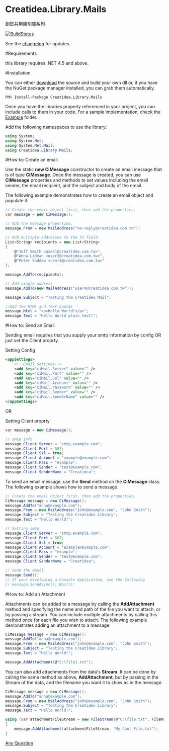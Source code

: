# Creatidea.Library.Mails
創鈺共用類別庫系列

[![BuildStatus](https://travis-ci.org/lettucebo/Creatidea.Library.Mails.png?branch=master)](https://travis-ci.org/lettucebo/Creatidea.Library.Mails)

See the [changelog](https://github.com/lettucebo/Creatidea.Library.Mails/blob/master/CHANGELOG.md) for updates. 

#Requirements

this library requires .NET 4.5 and above.

#Installation

You can either <a href="https://github.com/lettucebo/Creatidea.Library.Mails.git">download</a> the source and build your own dll or, if you have the NuGet package manager installed, you can grab them automatically.

```
PM> Install-Package Creatidea.Library.Mails 
```

Once you have the libraries properly referenced in your project, you can include calls to them in your code. 
For a sample implementation, check the [Example](https://github.com/lettucebo/Creatidea.Library.Mails/tree/master/Creatidea.Library.Mails.Example) folder.

Add the following namespaces to use the library:
```csharp
using System;
using System.Net;
using System.Net.Mail;
using Creatidea.Library.Mails;
```

#How to: Create an email

Use the static **new CiMessage** constructor to create an email message that is of type **CiMessage**. Once the message is created, you can use **CiMessage** properties and methods to set values including the email sender, the email recipient, and the subject and body of the email.

The following example demonstrates how to create an email object and populate it:

```csharp
// Create the email object first, then add the properties.
var message = new CiMessage();

// Add the message properties.
message.From = new MailAddress("no-reply@creatidea.com.tw");

// Add multiple addresses to the To field.
List<String> recipients = new List<String>
{
    @"Jeff Smith <user1@creatidea.com.tw>",
    @"Anna Lidman <user2@creatidea.com.tw>",
    @"Peter Saddow <user3@creatidea.com.tw>"
};

message.AddTo(recipients);

// Add single address
message.AddTo(new MailAddress("user4@creatidea.com.tw"));

message.Subject = "Testing the Creatidea Mail";

//Add the HTML and Text bodies
message.Html = "<p>Hello World!</p>";
message.Text = "Hello World plain text!";
```

#How to: Send an Email

Sending email requires that you supply your smtp information by config OR just set the Client proprty.

Setting Config
```xml
<appSettings>
    <!--Email Settings-->
    <add key="ciMail.Server" value="" />
    <add key="ciMail.Port" value="" />
    <add key="ciMail.Ssl" value="" />
    <add key="ciMail.Account" value="" />
    <add key="ciMail.Password" value="" />
    <add key="ciMail.Sender" value="" />
    <add key="ciMail.SenderName" value="" />
</appSettings>
```

OR

Setting Client proprty
```csharp
var message = new CiMessage();

// smtp info
message.Client.Server = "smtp.example.com";
message.Client.Port = 587;
message.Client.Ssl = true;
message.Client.Account = "example@example.com";
message.Client.Pass = "example";
message.Client.Sender = "test@example.com";
message.Client.SenderName = "Creatidea";
```
To send an email message, use the **Send** method on the **CiMessage** class. The following example shows how to send a message.


```csharp
// Create the email object first, then add the properties.
CiMessage message = new CiMessage();
message.AddTo("anna@example.com");
message.From = new MailAddress("john@example.com", "John Smith");
message.Subject = "Testing the Creatidea Library";
message.Text = "Hello World!";

// Setting smtp
message.Client.Server = "smtp.example.com";
message.Client.Port = 587;
message.Client.Ssl = true;
message.Client.Account = "example@example.com";
message.Client.Pass = "example";
message.Client.Sender = "test@example.com";
message.Client.SenderName = "Creatidea";

// Send the email.
message.Send();
// If your developing a Console Application, use the following
// message.SendAsync();.Wait();
```

#How to: Add an Attachment

Attachments can be added to a message by calling the **AddAttachment** method and specifying the name and path of the file you want to attach, or by passing a stream. You can include multiple attachments by calling this method once for each file you wish to attach. The following example demonstrates adding an attachment to a message:

```csharp
CiMessage message = new CiMessage();
message.AddTo("anna@example.com");
message.From = new MailAddress("john@example.com", "John Smith");
message.Subject = "Testing the Creatidea Library";
message.Text = "Hello World!";

message.AddAttachment(@"C:\file1.txt");
```

You can also add attachments from the data's **Stream**. It can be done by calling the same method as above, **AddAttachment**, but by passing in the Stream of the data, and the filename you want it to show as in the message.

```csharp
CiMessage message = new CiMessage();
message.AddTo("anna@example.com");
message.From = new MailAddress("john@example.com", "John Smith");
message.Subject = "Testing the Creatidea Library";
message.Text = "Hello World!";

using (var attachmentFileStream = new FileStream(@"C:\file.txt", FileMode.Open))
{
    message.AddAttachment(attachmentFileStream, "My Cool File.txt");
}
```

[Any Question](mailto:abc12207@gmail.com)

